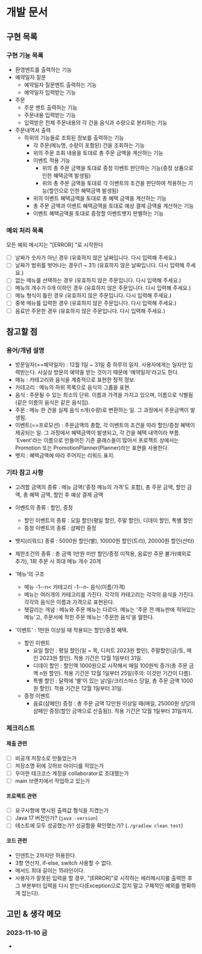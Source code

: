 # 개발 문서

## 구현 목록

### 구현 기능 목록

- 환영멘트를 출력하는 기능
- 예약일자 질문
  - 예약일자 질문멘트 출력하는 기능
  - 예약일자 입력받는 기능
- 주문
  - 주문 멘트 출력하는 기능
  - 주문내용 입력받는 기능
  - 입력받은 전체 주문내용의 각 건을 음식과 수량으로 분리하는 기능
- 주문내역서 출력
  - 하위의 기능들로 조회된 정보를 출력하는 기능
    - 각 주문(메뉴명, 수량이 포함된) 건을 조회하는 기능
    - 위의 주문 조회 내용을 토대로 총 주문 금액을 계산하는 기능
    - 이벤트 적용 기능
      - 위의 총 주문 금액을 토대로 증정 이벤트 판단하는 기능(증정 상품으로 인한 혜택금액 발생됨)
      - 위의 총 주문 금액을 토대로 각 이벤트의 조건을 판단하여 적용하는 기능(할인으로 인한 혜택금액 발생됨)
    - 위의 이벤트 혜택금액을 토대로 총 혜택 금액을 계산하는 기능
    - 총 주문 금액과 이벤트 혜택금액을 토대로 예상 결제 금액을 계산하는 기능
    - 이벤트 혜택금액을 토대로 증정할 이벤트뱃지 판별하는 기능

### 예외 처리 목록

모든 예외 메시지는 "[ERROR] "로 시작한다 
- [ ] 날짜가 숫자가 아닌 경우 (유효하지 않은 날짜입니다. 다시 입력해 주세요.)
- [ ] 날짜가 범위를 벗어나는 경우(1 ~ 31) (유효하지 않은 날짜입니다. 다시 입력해 주세요.)
- [ ] 없는 메뉴를 선택하는 경우 (유효하지 않은 주문입니다. 다시 입력해 주세요.)
- [ ] 메뉴의 개수가 0개 이하인 경우 (유효하지 않은 주문입니다. 다시 입력해 주세요.)
- [ ] 메뉴 형식이 틀린 경우 (유효하지 않은 주문입니다. 다시 입력해 주세요.)
- [ ] 중복 메뉴를 입력한 경우 (유효하지 않은 주문입니다. 다시 입력해 주세요.)
- [ ] 음료만 주문한 경우 (유효하지 않은 주문입니다. 다시 입력해 주세요.)

## 참고할 점

### 용어/개념 설명

- 방문일자(==예약일자) : 12월 1일 ~ 31일 중 하루의 일자. 사용자에게는 일자만 입력받는다. 사실상 방문의 예약을 받는 것이기 때문에 '예약일자'라고도 한다.
- 메뉴 : 카테고리와 음식을 계층적으로 표현한 정적 정보.
- 카테고리 : 메뉴의 하위 목록으로 음식의 그룹을 표현.
- 음식 : 주문될 수 있는 최소의 단위. 이름과 가격을 가지고 있으며, 이름으로 식별됨(같은 이름의 음식은 같은 음식임).
- 주문 : 메뉴 한 건을 실제 음식 n개(수량)로 변환하는 일. 그 과정에서 주문금액이 발생됨.
- 이벤트(==프로모션) : 주문금액의 총합, 각 이벤트의 조건을 따라 할인/증정 혜택이 제공되는 일. 그 과정에서 혜택금액이 발생되고, 각 건을 혜택 내역이라 부름. 'Event'라는 이름으로 만들어진 기존 클래스들이 많아서 프로젝트 상에서는 Promotion 또는 PromotionPlanner(Planner)라는 표현을 사용한다.
- 뱃지 : 혜택금액에 따라 주어지는 리워드 표지.

### 기타 참고 사항

- 고려할 금액의 종류 : 메뉴 금액('증정 메뉴의 가격'도 포함), 총 주문 금액, 할인 금액, 총 혜택 금액, 할인 후 예상 결제 금액
- 이벤트의 종류 : 할인, 증정
  - 할인 이벤트의 종류 : 요일 할인(평일 할인, 주말 할인), 디데이 할인, 특별 할인
  - 증정 이벤트의 종류 : 샴페인 증정
- 뱃지(리워드) 종류 : 5000원 할인(별), 10000원 할인(트리), 20000원 할인(산타)
- 제한조건의 종류 : 총 금액 1만원 미만 할인/증정 미적용, 음료만 주문 불가(예외로 추가), 1회 주문 시 최대 메뉴 개수 20개

- '메뉴'의 구조
  - 메뉴 -1--n< 카테고리 -1--n- 음식(이름/가격)
  - 메뉴는 여러개의 카테고리를 가진다. 각각의 카테고리는 각각의 음식을 가진다. 각각의 음식은 이름과 가격으로 표현된다.
  - 헷갈리는 개념 : 메뉴와 주문 메뉴는 다르다. 메뉴는 '주문 전 메뉴판에 적혀있는 메뉴'고, 주문서에 적힌 주문 메뉴는 '주문한 음식'을 말한다.
- '이벤트' : 1만원 이상일 때 적용되는 할인/증정 혜택.
  - 할인 이벤트
    - 요일 할인 : 평일 할인(일 ~ 목, 디저트 2023원 할인), 주말할인(금/토, 메인 2023원 할인). 적용 기간은 12월 1일부터 31일.
    - 디데이 할인 : 할인액 1000원으로 시작해서 매일 100원씩 증가(총 주문 금액 n원 할인). 적용 기간은 12월 1일부터 25일(주의: 이것만 기간이 다름).
    - 특별 할인 : 달력에 '별'이 있는 날(일/크리스마스 당일, 총 주문 금액 1000원 할인). 적용 기간은 12월 1일부터 31일.
  - 증정 이벤트
    - 음료(샴페인) 증정 : 총 주문 금액 12만원 이상일 때(매일, 25000원 상당의 샴페인 증정(할인 금액으로 산출됨)). 적용 기간은 12월 1일부터 31일까지.

### 체크리스트

#### 제출 관련

- [ ] 비공개 저장소로 만들었는가
- [ ] 저장소명 뒤에 깃허브 아이디를 적었는가
- [ ] 우아한 테크코스 계정을 collaborator로 초대했는가
- [ ] main 브랜치에서 작업하고 있는가

#### 프로젝트 관련

- [ ] 요구사항에 명시된 출력값 형식을 지켰는가
- [ ] Java 17 버전인가? (`java -version`)
- [ ] 테스트에 모두 성공했는가? 성공함을 확인했는가? (`./gradlew clean test`)

#### 코드 관련
- 인덴트는 2까지만 허용한다.
- 3항 연산자, if-else, switch 사용할 수 없다.
- 메서드 최대 길이는 15라인이다.
- 사용자가 잘못된 입력을 할 경우, "[ERROR]"로 시작하는 에러메시지를 출력한 후 그 부분부터 입력을 다시 받는다(Exception으로 잡지 말고 구체적인 예외를 명확하게 잡는다).

## 고민 & 생각 메모

### 2023-11-10 금

- 

